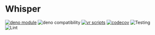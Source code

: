 # Whisper

[![deno module](https://shield.deno.dev/x/whisper)](https://deno.land/x/whisper)
![deno compatibility](https://shield.deno.dev/deno/^1.24)
[![vr scripts](https://badges.velociraptor.run/flat.svg)](https://velociraptor.run)
[![codecov](https://codecov.io/gh/p1atdev/whisper/branch/main/graph/badge.svg?token=S37OD55SBF)](https://codecov.io/gh/p1atdev/whisper)
![Testing](https://github.com/p1atdev/whisper/actions/workflows/test.yml/badge.svg)
![Lint](https://github.com/p1atdev/whisper/actions/workflows/lint.yml/badge.svg)
